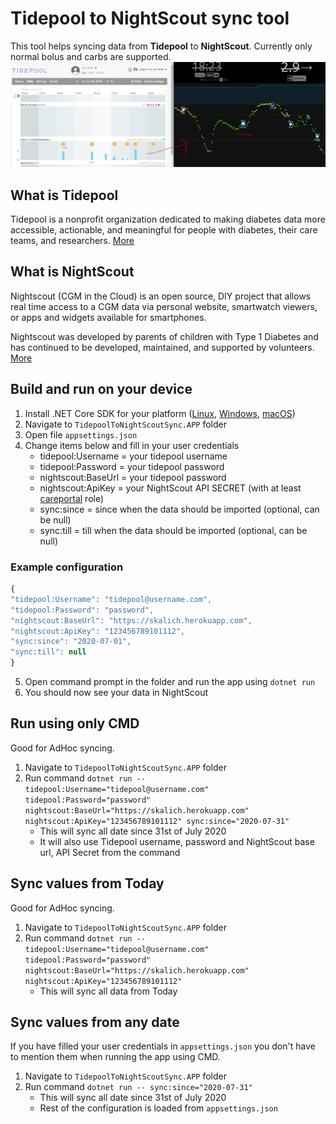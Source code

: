 # Tidepool to NightScout sync tool
This tool helps syncing data from **Tidepool** to **NightScout**. Currently only normal bolus and carbs are supported.
![Sync](Images/sync.PNG)

## What is Tidepool
Tidepool is a nonprofit organization dedicated to making diabetes data more accessible, actionable, and meaningful for people with diabetes, their care teams, and researchers.
[More](https://www.tidepool.org/)

## What is NightScout
Nightscout (CGM in the Cloud) is an open source, DIY project that allows real time access to a CGM data via personal website, smartwatch viewers, or apps and widgets available for smartphones.

Nightscout was developed by parents of children with Type 1 Diabetes and has continued to be developed, maintained, and supported by volunteers. 
[More](http://www.nightscout.info/)

## Build and run on your device
1. Install .NET Core SDK for your platform ([Linux](https://docs.microsoft.com/en-us/dotnet/core/install/linux), [Windows](https://docs.microsoft.com/en-us/dotnet/core/install/windows?tabs=netcore31), [macOS](https://docs.microsoft.com/en-us/dotnet/core/install/macos))
2. Navigate to `TidepoolToNightScoutSync.APP` folder
3. Open file `appsettings.json`
4. Change items below and fill in your user credentials
   * tidepool:Username = your tidepool username
   * tidepool:Password = your tidepool password
   * nightscout:BaseUrl = your tidepool password
   * nightscout:ApiKey = your NightScout API SECRET (with at least [careportal](http://www.nightscout.info/wiki/welcome/website-features/0-9-features/authentication-roles) role)
   * sync:since = since when the data should be imported (optional, can be null)
   * sync:till = till when the data should be imported (optional, can be null)
 ### Example configuration
 ```js
 {
"tidepool:Username": "tidepool@username.com",
"tidepool:Password": "password",
"nightscout:BaseUrl": "https://skalich.herokuapp.com",
"nightscout:ApiKey": "123456789101112",
"sync:since": "2020-07-01",
"sync:till": null
}
```
5. Open command prompt in the folder and run the app using `dotnet run`
6. You should now see your data in NightScout

## Run using only CMD
Good for AdHoc syncing.
1. Navigate to `TidepoolToNightScoutSync.APP` folder
2. Run command `dotnet run -- tidepool:Username="tidepool@username.com" tidepool:Password="password" nightscout:BaseUrl="https://skalich.herokuapp.com" nightscout:ApiKey="123456789101112" sync:since="2020-07-31"`
   * This will sync all date since 31st of July 2020
   * It will also use Tidepool username, password and NightScout base url, API Secret from the command

## Sync values from Today
Good for AdHoc syncing.
1. Navigate to `TidepoolToNightScoutSync.APP` folder
2. Run command `dotnet run -- tidepool:Username="tidepool@username.com" tidepool:Password="password" nightscout:BaseUrl="https://skalich.herokuapp.com" nightscout:ApiKey="123456789101112"`
   * This will sync all data from Today

## Sync values from any date
If you have filled your user credentials in `appsettings.json` you don't have to mention them when running the app using CMD.
1. Navigate to `TidepoolToNightScoutSync.APP` folder
2. Run command `dotnet run -- sync:since="2020-07-31"`
   * This will sync all date since 31st of July 2020
   * Rest of the configuration is loaded from `appsettings.json`